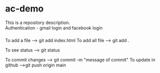 # ac-demo
This is a repository description.
<br>
Authentication - gmail login and facebook login

### 
To add a file --> git add index.html
To add all file --> git add .

To see status --> git status

To commit changes --> git commit -m "message of commit"
To update in github -->git push origin main